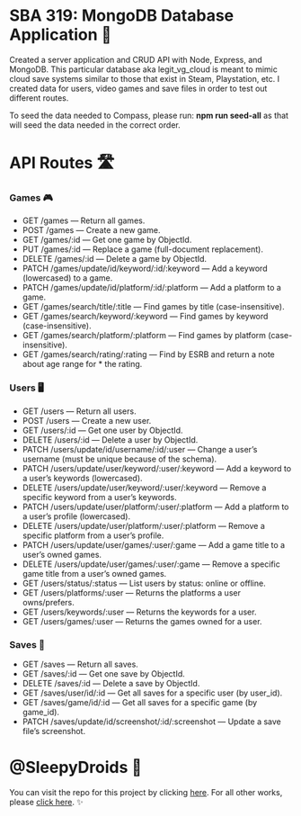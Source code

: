 # SBA 319: MongoDB Database Application 💾
Created a server application and CRUD API with Node, Express, and MongoDB. This particular database aka legit_vg_cloud is meant to mimic cloud save systems similar to those that exist in Steam, Playstation, etc. I created data for users, video games and save files in order to test out different routes. 

To seed the data needed to Compass, please run: **npm run seed-all** as that will seed the data needed in the correct order.

# API Routes 🛣️

### Games 🎮

* GET /games — Return all games.
* POST /games — Create a new game.
* GET /games/:id — Get one game by ObjectId.
* PUT /games/:id — Replace a game (full-document replacement).
* DELETE /games/:id — Delete a game by ObjectId.
* PATCH /games/update/id/keyword/:id/:keyword — Add a keyword (lowercased) to a game.
* PATCH /games/update/id/platform/:id/:platform — Add a platform to a game.
* GET /games/search/title/:title — Find games by title (case-insensitive).
* GET /games/search/keyword/:keyword — Find games by keyword (case-insensitive).
* GET /games/search/platform/:platform — Find games by platform (case-insensitive).
* GET /games/search/rating/:rating — Find by ESRB and return a note about age range for * the rating.
### Users 🖥️

* GET /users — Return all users.
* POST /users — Create a new user.
* GET /users/:id — Get one user by ObjectId.
* DELETE /users/:id — Delete a user by ObjectId.
* PATCH /users/update/id/username/:id/:user — Change a user’s username (must be unique because of the schema).
* PATCH /users/update/user/keyword/:user/:keyword — Add a keyword to a user’s keywords  (lowercased).
* DELETE /users/update/user/keyword/:user/:keyword — Remove a specific keyword from a user’s keywords.
* PATCH /users/update/user/platform/:user/:platform — Add a platform to a user’s profile  (lowercased).
* DELETE /users/update/user/platform/:user/:platform — Remove a specific platform from a user’s profile.
* PATCH /users/update/user/games/:user/:game — Add a game title to a user’s owned games.
* DELETE /users/update/user/games/:user/:game — Remove a specific game title from a user’s owned games.
* GET /users/status/:status — List users by status: online or offline.
* GET /users/platforms/:user — Returns the platforms a user owns/prefers.
* GET /users/keywords/:user — Returns the keywords  for a user.
* GET /users/games/:user — Returns the games owned  for a user.

### Saves 💾

* GET /saves — Return all saves.
* GET /saves/:id — Get one save by ObjectId.
* DELETE /saves/:id — Delete a save by ObjectId.
* GET /saves/user/id/:id — Get all saves for a specific user (by user_id).
* GET /saves/game/id/:id — Get all saves for a specific game (by game_id).
* PATCH /saves/update/id/screenshot/:id/:screenshot — Update a save file’s screenshot.

# @SleepyDroids 🤖

You can visit the repo for this project by clicking [here](https://github.com/SleepyDroids/319_SBA_MongoDB_App). For all other works, please [click here](https://github.com/SleepyDroids). ✨